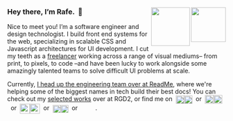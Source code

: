 ### Hey there, I’m Rafe.  👋 [<img align=right width=80 src=https://user-images.githubusercontent.com/886627/164987222-52584aa2-1337-4cc7-9bbb-9d549d4b21cb.png#gh-light-mode-only>][img#light][<img align=right width=89 src=https://user-images.githubusercontent.com/886627/164987711-f0248670-d747-4e79-b5f5-ec60369c1a4d.png#gh-dark-mode-only></a>][img#dark]

Nice to meet you! I’m a software engineer and design technologist. I build front end systems for the web, specializing in scalable CSS and Javascript architectures for UI development. I cut my teeth as a [freelancer][rgd2] working across a range of visual mediums– from print, to pixels, to code –and have been lucky to work alongside some amazingly talented teams to solve difficult UI problems at scale.

Currently, [I head up the engineering team over at ReadMe][ReadMe], where we're helping some of the biggest names in tech build their best docs! You can check out my [selected works][works] over at RGD2, or find me on  [<img height=19 align=center src=https://user-images.githubusercontent.com/886627/164987222-52584aa2-1337-4cc7-9bbb-9d549d4b21cb.png#gh-light-mode-only>][rgd2][<img  height=19 align=center src=https://user-images.githubusercontent.com/886627/164987711-f0248670-d747-4e79-b5f5-ec60369c1a4d.png#gh-dark-mode-only>][rgd2#dark]  or  [<img height=20 align=center src=https://user-images.githubusercontent.com/886627/164986811-18c81cf0-a30a-43c0-b08b-376667687dcb.png#gh-light-mode-only>][twitter][<img  height=20 align=center src=https://user-images.githubusercontent.com/886627/164987775-d3870d9d-6bf0-419e-80c4-36870df40cb3.png#gh-dark-mode-only>][twitter#dark]  or  [<img height=23 align=center src=https://user-images.githubusercontent.com/886627/164986302-8fe984a8-21e0-470f-8ba0-961f1e6ff131.png#gh-light-mode-only>][github][<img  height=23 align=center src=https://user-images.githubusercontent.com/886627/164988104-05f03ea4-2dbb-4585-b425-1dfe568e31a3.png#gh-dark-mode-only>][github#dark]  or  [<img height=18 align=center src=https://user-images.githubusercontent.com/886627/164986420-b4814e2b-18d2-4fc1-bbc3-7f2d42e446c6.png#gh-light-mode-only>][dribbble][<img  height=18 align=center src=https://user-images.githubusercontent.com/886627/164987833-a6354a13-7b57-425d-95e8-689c47b92a39.png#gh-dark-mode-only>][dribbble#dark]  or  [<img height=16.5 align=center src=https://user-images.githubusercontent.com/886627/164986481-81020955-e647-4669-abb0-0f860dd2d89e.png#gh-light-mode-only>][linkedin][<img  height=16.5 align=center src=https://user-images.githubusercontent.com/886627/164987848-078ea6ca-57c3-47ff-b677-952e81742ab6.png#gh-dark-mode-only>][linkedin#dark].




[readme]: https://readme.io "ReadMe • A better docs experience for developers"
[works]: http://www.rgd2.co/where "RGD2 Studios • Selected Works"
[rgd2]: https://www.rgd2.co#gh-light-mode-only "RGD2 Studios"
[rgd2#dark]: https://www.rgd2.co#gh-dark-mode-only "RGD2 Studios"
[github]: https://github.com/rafegoldberg#gh-light-mode-only "Rafe’s GitHub Profile"
[github#dark]: https://github.com/rafegoldberg#gh-dark-mode-only "Rafe’s GitHub Profile"
[dribbble]: https://dribbble.com/rgd2#gh-light-mode-only "Rafe’s Dribbble Profile"
[dribbble#dark]: https://dribbble.com/rgd2#gh-dark-mode-only "Rafe’s Dribbble Profile"
[linkedin]: https://www.linkedin.com/in/rafegoldberg#gh-light-mode-only "Rafe’s LinkedIn Profile"
[linkedin#dark]: https://www.linkedin.com/in/rafegoldberg#gh-dark-mode-only "Rafe’s LinkedIn Profile"
[twitter]: https://twitter.com/rafegoldberg#gh-light-mode-only "Rafe’s Twitter Profile"
[twitter#dark]: https://twitter.com/rafegoldberg#gh-dark-mode-only "Rafe’s Twitter Profile"
[img#light]: https://www.rgd2.co#gh-light-mode-only
[img#dark]: https://www.rgd2.co#gh-dark-mode-only
